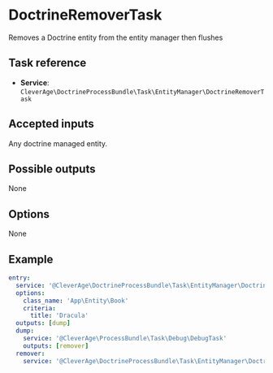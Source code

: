 DoctrineRemoverTask
===================

Removes a Doctrine entity from the entity manager then flushes

Task reference
--------------

* **Service**: `CleverAge\DoctrineProcessBundle\Task\EntityManager\DoctrineRemoverTask`

Accepted inputs
---------------

Any doctrine managed entity.

Possible outputs
----------------

None

Options
-------

None

Example
-------

```yaml
entry:
  service: '@CleverAge\DoctrineProcessBundle\Task\EntityManager\DoctrineReaderTask'
  options:
    class_name: 'App\Entity\Book'
    criteria:
      title: 'Dracula'
  outputs: [dump]
  dump:
    service: '@CleverAge\ProcessBundle\Task\Debug\DebugTask'
    outputs: [remover]
  remover:
    service: '@CleverAge\DoctrineProcessBundle\Task\EntityManager\DoctrineRemoverTask'
```